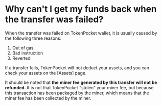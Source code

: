 # Why can't I get my funds back when the transfer was failed?

When the transfer was failed on TokenPocket wallet, it is usually caused by the following three reasons: 

1. Out of gas
2.  Bad instruction 
3. Reverted 

If a transfer fails, TokenPocket will not deduct your assets, and you can check your assets on the \[Assets\] page.

 It should be noted that **the** **miner fee generated by this transfer will not be refunded.** It is not that TokenPocket "stolen" your miner fee, but because this transaction has been packaged by the miner, which means that the miner fee has been collected by the miner.

